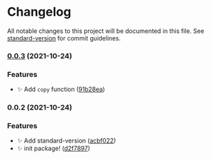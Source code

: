 # Changelog

All notable changes to this project will be documented in this file. See [standard-version](https://github.com/conventional-changelog/standard-version) for commit guidelines.

### [0.0.3](https://github.com/SkepticMystic/obsidian-community-lib/compare/0.0.2...0.0.3) (2021-10-24)


### Features

* :sparkles: Add `copy` function ([91b28ea](https://github.com/SkepticMystic/obsidian-community-lib/commit/91b28eae5a12c7d925efe6f7f7e7c60851d89761))

### 0.0.2 (2021-10-24)


### Features

* :sparkles: Add standard-version ([acbf022](https://github.com/SkepticMystic/obsidian-community-lib/commit/acbf02260a41206f4c7ec5a4c86d7b77b70be3e4))
* :sparkles: init package! ([d2f7897](https://github.com/SkepticMystic/obsidian-community-lib/commit/d2f7897bd02726ff6947d9c9dadbd12d88c4d9ea))
